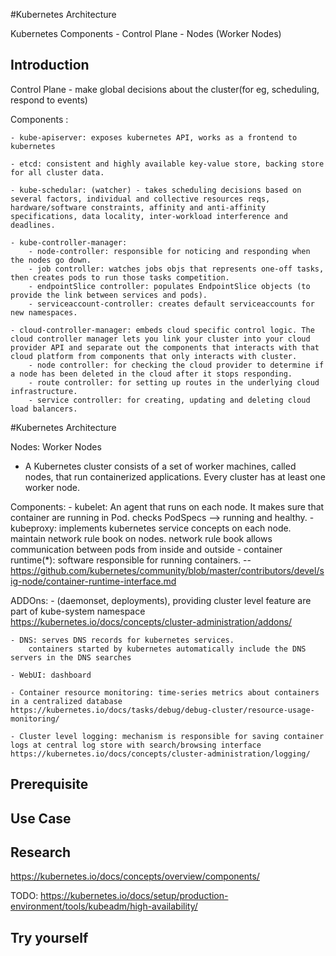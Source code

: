 #Kubernetes Architecture

Kubernetes Components
    - Control Plane
    - Nodes (Worker Nodes)
## Introduction

Control Plane - make global decisions about the cluster(for eg, scheduling, respond to events)

Components : 

    - kube-apiserver: exposes kubernetes API, works as a frontend to kubernetes
    
    - etcd: consistent and highly available key-value store, backing store for all cluster data.
    
    - kube-schedular: (watcher) - takes scheduling decisions based on several factors, individual and collective resources reqs, hardware/software constraints, affinity and anti-affinity specifications, data locality, inter-workload interference and deadlines.
    
    - kube-controller-manager: 
        - node-controller: responsible for noticing and responding when the nodes go down.
        - job controller: watches jobs objs that represents one-off tasks, then creates pods to run those tasks competition.
        - endpointSlice controller: populates EndpointSlice objects (to provide the link between services and pods).
        - serviceaccount-controller: creates default serviceaccounts for new namespaces.
        
    - cloud-controller-manager: embeds cloud specific control logic. The cloud controller manager lets you link your cluster into your cloud provider API and separate out the components that interacts with that cloud platform from components that only interacts with cluster.
        - node controller: for checking the cloud provider to determine if a node has been deleted in the cloud after it stops responding.
        - route controller: for setting up routes in the underlying cloud infrastructure.
        - service controller: for creating, updating and deleting cloud load balancers.

#Kubernetes Architecture 

Nodes: Worker Nodes

- A Kubernetes cluster consists of a set of worker machines, called nodes, that run containerized applications. Every cluster has at least one worker node.

Components:
    - kubelet: An agent that runs on each node. It makes sure that container are running in Pod.
        checks PodSpecs --> running and healthy.
    - kubeproxy: implements kubernetes service concepts on each node. maintain network rule book on nodes.
        network rule book allows communication between pods from inside and outside
    - container runtime(*): software responsible for running containers.
        -- https://github.com/kubernetes/community/blob/master/contributors/devel/sig-node/container-runtime-interface.md

ADDOns:
    - (daemonset, deployments), providing cluster level feature are part of kube-system namespace
        https://kubernetes.io/docs/concepts/cluster-administration/addons/

    - DNS: serves DNS records for kubernetes services.
        containers started by kubernetes automatically include the DNS servers in the DNS searches
    
    - WebUI: dashboard

    - Container resource monitoring: time-series metrics about containers in a centralized database https://kubernetes.io/docs/tasks/debug/debug-cluster/resource-usage-monitoring/

    - Cluster level logging: mechanism is responsible for saving container logs at central log store with search/browsing interface https://kubernetes.io/docs/concepts/cluster-administration/logging/

    

## Prerequisite


## Use Case


## Research
https://kubernetes.io/docs/concepts/overview/components/

TODO: https://kubernetes.io/docs/setup/production-environment/tools/kubeadm/high-availability/


## Try yourself
